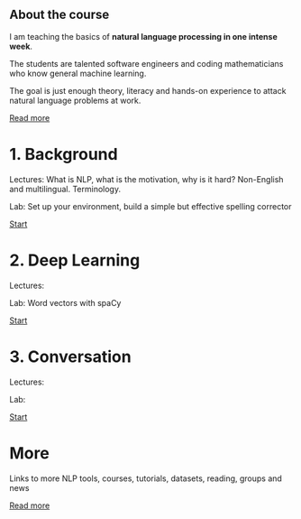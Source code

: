 
## About the course

I am teaching the basics of **natural language processing in one intense week**.

The students are talented software engineers and coding mathematicians who know general machine learning.

The goal is just enough theory, literacy and hands-on experience to attack natural language problems at work.

[Read more](/nlp-intro-course/about)

# 1. Background

Lectures: What is NLP, what is the motivation, why is it hard?  Non-English and multilingual.  Terminology.

Lab: Set up your environment, build a simple but effective spelling corrector

[Start](/nlp-intro-course/background)

# 2. Deep Learning

Lectures:

Lab: Word vectors with spaCy

[Start](/nlp-intro-course/deep-learning)


# 3. Conversation

Lectures: 

Lab: 

[Start](/nlp-intro-course/conversation)

# More

Links to more NLP tools, courses, tutorials, datasets, reading, groups and news

[Read more](/nlp-intro-course/more)
